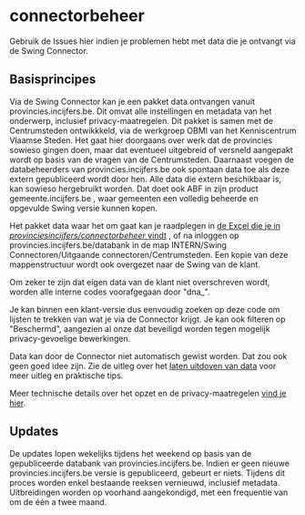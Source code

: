 # connectorbeheer

Gebruik de Issues hier indien je problemen hebt met data die je ontvangt via de Swing Connector.

## Basisprincipes

Via de Swing Connector kan je een pakket data ontvangen vanuit provincies.incijfers.be. Dit omvat alle instellingen en metadata van het onderwerp, inclusief privacy-maatregelen. Dit pakket is samen met de Centrumsteden ontwikkkeld, via de werkgroep OBMI van het Kenniscentrum Vlaamse Steden. Het gaat hier doorgaans over werk dat de provincies sowieso gingen doen, maar dat eventueel uitgebreid of versneld aangepakt wordt op basis van de vragen van de Centrumsteden. Daarnaast voegen de databeheerders van provincies.incijfers.be ook spontaan data toe als deze extern gepubliceerd wordt door hen. Alle data die extern beschikbaar is, kan sowieso hergebruikt worden. Dat doet ook ABF in zijn product gemeente.incijfers.be , waar gemeenten een volledig beheerde en opgevulde Swing versie kunnen kopen.

Het pakket data waar het om gaat kan je raadplegen in [de Excel die je in *provinciesincijfers/connectorbeheer* vindt](https://github.com/provinciesincijfers/connectorbeheer/blob/master/00_swing_connector_overzicht.xlsx) , of na inloggen op provincies.incijfers.be/databank in de map INTERN/Swing Connectoren/Uitgaande connectoren/Centrumsteden. Een kopie van deze mappenstructuur wordt ook overgezet naar de Swing van de klant.

Om zeker te zijn dat eigen data van de klant niet overschreven wordt, worden alle interne codes voorafgegaan door "dna_". 

Je kan binnen een klant-versie dus eenvoudig zoeken op deze code om lijsten te trekken van wat je via de Connector krijgt. Je kan ook filteren op "Beschermd", aangezien al onze dat beveiligd worden tegen mogelijk privacy-gevoelige bewerkingen.

Data kan door de Connector niet automatisch gewist worden. Dat zou ook geen goed idee zijn. Zie de uitleg over het [laten uitdoven van data](https://github.com/provinciesincijfers/JiveDocumentation/blob/master/01.%20Algemeen%20databeheer/Levensloop%20onderwerpen.md) voor meer uitleg en praktische tips.

Meer technische details over het opzet en de privacy-maatregelen [vind je hier](https://share.vlaamsbrabant.be/share/s/jb0ZsN95Ry-8FVSRA3DMnw).

## Updates

De updates lopen wekelijks tijdens het weekend op basis van de gepubliceerde databank van provincies.incijfers.be. Indien er geen nieuwe provincies.incijfers.be versie is gepubliceerd, gebeurt er niets. Tijdens dit proces worden enkel bestaande reeksen vernieuwd, inclusief metadata. 
Uitbreidingen worden op voorhand aangekondigd, met een frequentie van om de één a twee maand.
